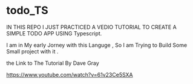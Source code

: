 # todo_TS

IN THIS REPO I JUST PRACTICED A VEDIO TUTORIAL TO CREATE A SIMPLE TODO APP USING Typescript.

I am in My early Jorney with this Languge , So I am Trying to Build Some Small project with it .

the Link to The Tutorial By Dave Gray


https://www.youtube.com/watch?v=61v23Ce5SXA
